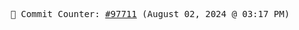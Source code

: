 <p align="center">
    <samp>
        📮 Commit Counter: <a href="https://github.com/Javascript-void0/Javascript-void0/commits/main">#97711</a> (August 02, 2024 @ 03:17 PM)
    </samp>
</p>